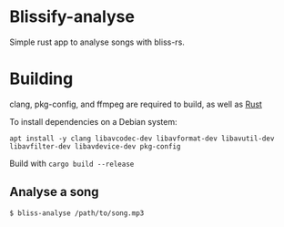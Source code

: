 # Blissify-analyse

Simple rust app to analyse songs with bliss-rs.


# Building

clang, pkg-config, and ffmpeg are required to build, as well as
[Rust](https://www.rust-lang.org/tools/install)

To install dependencies on a Debian system:

```
apt install -y clang libavcodec-dev libavformat-dev libavutil-dev libavfilter-dev libavdevice-dev pkg-config
```

Build with `cargo build --release`


## Analyse a song

```
$ bliss-analyse /path/to/song.mp3
```

